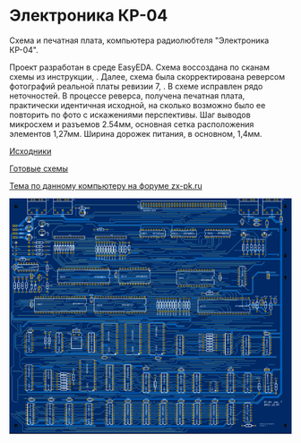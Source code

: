 # Электроника КР-04

Схема и печатная плата, компьютера радиолюбтеля "Электроника КР-04".

Проект разработан в среде EasyEDA. Схема воссоздана по сканам схемы из инструкции, .
Далее, схема была скорректирована реверсом фотографий реальной платы ревизии 7, .
В схеме исправлен рядо неточностей. В процессе реверса, получена печатная плата, практически идентичная исходной, на сколько возможно было ее повторить по фото с искажениями перспективы.
Шаг выводов микросхем и разъемов 2.54мм, основная сетка расположения элементов 1,27мм. Ширина дорожек питания, в основном, 1,4мм.

[Исходники](Sources)

[Готовые схемы](Export)

[Тема по данному компьютеру на форуме zx-pk.ru](https://zx-pk.ru/threads/23521-elektronika-kr-04.html)

![2D-View](preview.png?raw=true "2D View")


